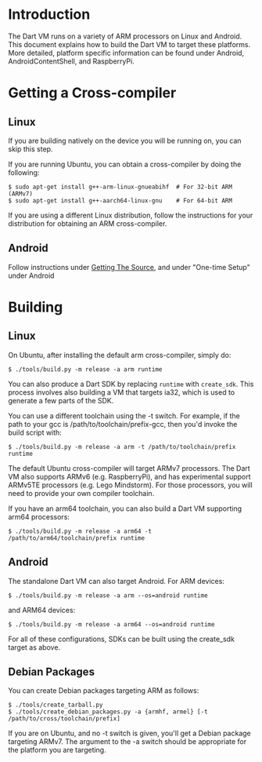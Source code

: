 # Introduction

The Dart VM runs on a variety of ARM processors on Linux and Android. This document explains how to build the Dart VM to target these platforms. More detailed, platform specific information can be found under Android, AndroidContentShell, and RaspberryPi.

# Getting a Cross-compiler

## Linux

If you are building natively on the device you will be running on, you can skip this step.

If you are running Ubuntu, you can obtain a cross-compiler by doing the following:

```
$ sudo apt-get install g++-arm-linux-gnueabihf  # For 32-bit ARM (ARMv7)
$ sudo apt-get install g++-aarch64-linux-gnu    # For 64-bit ARM
```

If you are using a different Linux distribution, follow the instructions for your distribution for obtaining an ARM cross-compiler.

## Android

Follow instructions under [Getting The Source](https://github.com/dart-lang/sdk/wiki/Getting-The-Source), and under "One-time Setup" under Android

# Building

## Linux

On Ubuntu, after installing the default arm cross-compiler, simply do:

```
$ ./tools/build.py -m release -a arm runtime
```

You can also produce a Dart SDK by replacing `runtime` with `create_sdk`. This process involves also building a VM that targets ia32, which is used to generate a few parts of the SDK.

You can use a different toolchain using the -t switch. For example, if the path to your gcc is /path/to/toolchain/prefix-gcc, then you'd invoke the build script with:

```
$ ./tools/build.py -m release -a arm -t /path/to/toolchain/prefix runtime
```

The default Ubuntu cross-compiler will target ARMv7 processors. The Dart VM also supports ARMv6 (e.g. RaspberryPi), and has experimental support ARMv5TE processors (e.g. Lego Mindstorm). For those processors, you will need to provide your own compiler toolchain.

If you have an arm64 toolchain, you can also build a Dart VM supporting arm64 processors:

```
$ ./tools/build.py -m release -a arm64 -t /path/to/arm64/toolchain/prefix runtime
```

## Android

The standalone Dart VM can also target Android. For ARM devices:

```
$ ./tools/build.py -m release -a arm --os=android runtime
```

and ARM64 devices:

```
$ ./tools/build.py -m release -a arm64 --os=android runtime
```

For all of these configurations, SDKs can be built using the create_sdk target as above.

## Debian Packages

You can create Debian packages targeting ARM as follows:

```
$ ./tools/create_tarball.py
$ ./tools/create_debian_packages.py -a {armhf, armel} [-t /path/to/cross/toolchain/prefix]
```

If you are on Ubuntu, and no -t switch is given, you'll get a Debian package targeting ARMv7. The argument to the -a switch should be appropriate for the platform you are targeting.